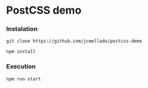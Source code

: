 
# PostCSS demo

### Instalation

```batch
git clone https://github.com/jcmellado/postcss-demo

npm install
```

### Execution

```batch
npm run start
```
